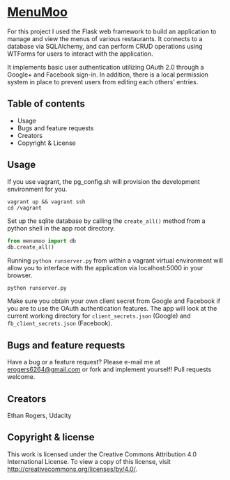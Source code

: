 # [MenuMoo](https://github.com/erogers6264/menumoo)
For this project I used the Flask web framework to build an application
to manage and view the menus of various restaurants. It connects to a database
via SQLAlchemy, and can perform CRUD operations using WTForms for users 
to interact with the application.

It implements basic user authentication utilizing OAuth 2.0 through a
Google+ and Facebook sign-in. In addition, there is a local permission
system in place to prevent users from editing each others' entries.

## Table of contents
* Usage
* Bugs and feature requests
* Creators
* Copyright & License

## Usage
If you use vagrant, the pg_config.sh will provision the development environment
for you.

    vagrant up && vagrant ssh
    cd /vagrant

Set up the sqlite database by calling the `create_all()` method from a python
shell in the app root directory.

```python
from menumoo import db
db.create_all()
```

Running `python runserver.py` from within a vagrant virtual environment
will allow you to interface with the application via localhost:5000 in 
your browser.

```
python runserver.py
```

Make sure you obtain your own client secret from Google and Facebook if you
are to use the OAuth authentication features. The app will look at the current
working directory for `client_secrets.json` (Google) and `fb_client_secrets.json`
(Facebook).

## Bugs and feature requests
Have a bug or a feature request? Please e-mail me at erogers6264@gmail.com
or fork and implement yourself! Pull requests welcome.

## Creators
Ethan Rogers, Udacity

## Copyright & license
This work is licensed under the Creative Commons Attribution 4.0 International
License. To view a copy of this license, visit http://creativecommons.org/licenses/by/4.0/.
